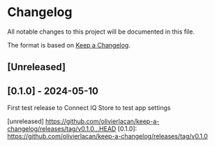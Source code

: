 # Changelog

All notable changes to this project will be documented in this file.

The format is based on [Keep a Changelog](https://keepachangelog.com/en/1.1.0/).

## [Unreleased]



## [0.1.0] - 2024-05-10

First test release to Connect IQ Store to test app settings

[unreleased] https://github.com/olivierlacan/keep-a-changelog/releases/tag/v0.1.0...HEAD
[0.1.0]: https://github.com/olivierlacan/keep-a-changelog/releases/tag/v0.1.0
